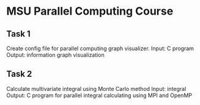 # MSU Parallel Computing Course

## Task 1

Create config file for parallel computing graph visualizer.
Input: C program
Output: information graph visualization

## Task 2

Calculate multivariate integral using Monte Carlo method
Input: integral
Output: C program for parallel integral calculating using MPI and OpenMP
